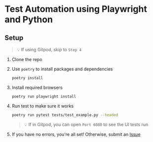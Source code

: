 # Test Automation using Playwright and Python

## Setup

> 💡 If using Gitpod, skip to `Step 4`

1. Clone the repo
2. Use `poetry` to install packages and dependencies

    ```bash
    poetry install
    ```

3. Install required browsers

    ```bash
    poetry run playwright install
    ```

4. Run test to make sure it works

    ```bash
    poetry run pytest tests/test_example.py --headed
    ```

    > 💡 If in Gitpod, you can open `Port 6080` to see the UI tests run

5. If you have no errors, you're all set! Otherwise, submit an [Issue](https://github.com/qa-at-the-point/playwright-python/issues/new)
